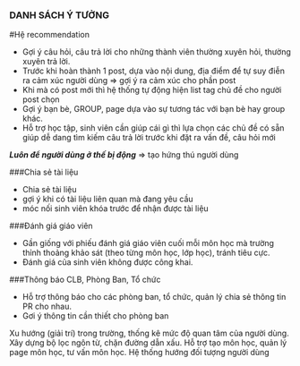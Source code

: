 ### DANH SÁCH Ý TƯỞNG
#Hệ recommendation
+ Gợi ý câu hỏi, câu trả lời cho những thành viên thường xuyên hỏi, thường xuyên trả lời.
+ Trước khi hoàn thành 1 post, dựa vào nội dung, địa điểm để tự suy điễn ra cảm xúc người dùng => gợi ý ra cảm xúc cho phần post
+ Khi mà có post mới thì hệ thống tự động hiện list tag chủ đề cho người post chọn
+ Gợi ý bạn bè, GROUP, page dựa vào sự tương tác với bạn bè hay group khác.
+ Hỗ trợ học tập, sinh viên cần giúp cái gì thì lựa chọn các chủ đề có sẵn giúp dễ dang tìm kiếm câu trả lời trước khi đặt ra vấn đề, câu hỏi mới

***Luôn để người dùng ở thế bị động*** => tạo hứng thú người dùng

###Chia sẻ tài liệu
+ Chia sẻ tài liệu
+ gợi ý khi có tài liệu liên quan mà đang yêu cầu
+ móc nối sinh viên khóa trước để nhận được tài liệu

###Đánh giá giáo viên
+ Gần giống với phiếu đánh giá giáo viên cuối mỗi môn học mà trường thỉnh thoảng khảo sát (theo từng môn học, lớp học), tránh tiêu cực.
+ Đánh giá của sinh viên không được công khai.

###Thông báo CLB, Phòng Ban, Tổ chức
+ Hỗ trợ thông báo cho các phòng ban, tổ chức, quản lý chia sẻ thông tin PR cho nhau.
+ Gơi ý thông tin cần thiết cho phòng ban

Xu hướng (giải trí) trong trường, thống kê mức độ quan tâm của người dùng.
Xây dựng bộ lọc ngôn từ, chặn đường dẫn xấu.
Hỗ trợ tạo môn học, quản lý page môn học, tư vấn môn học.
Hệ thống hướng đối tượng người dùng
